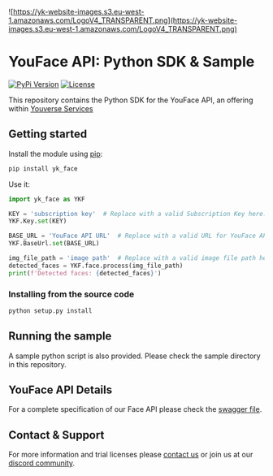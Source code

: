 
![https://yk-website-images.s3.eu-west-1.amazonaws.com/LogoV4_TRANSPARENT.png](https://yk-website-images.s3.eu-west-1.amazonaws.com/LogoV4_TRANSPARENT.png)

# YouFace API: Python SDK & Sample

[![PyPi Version](https://img.shields.io/pypi/v/yk_face.svg)](https://pypi.org/project/yk-face/)
[![License](https://img.shields.io/pypi/l/yk_face.svg)](https://github.com/dev-yoonik/YK-Face-Python/blob/master/LICENSE)

This repository contains the Python SDK for the YouFace API, an offering within [Youverse Services](https://www.youverse.id)

## Getting started

Install the module using [pip](https://pypi.python.org/pypi/pip/):

```bash
pip install yk_face
```

Use it:

```python
import yk_face as YKF

KEY = 'subscription key'  # Replace with a valid Subscription Key here.
YKF.Key.set(KEY)

BASE_URL = 'YouFace API URL'  # Replace with a valid URL for YouFace API.
YKF.BaseUrl.set(BASE_URL)

img_file_path = 'image path'  # Replace with a valid image file path here.
detected_faces = YKF.face.process(img_file_path)
print(f'Detected faces: {detected_faces}')
```

### Installing from the source code

```bash
python setup.py install
```

## Running the sample

A sample python script is also provided. Please check the sample directory in this repository.

## YouFace API Details

For a complete specification of our Face API please check the [swagger file](https://dev-yoonik.github.io/YK-Face-Documentation/).


## Contact & Support

For more information and trial licenses please [contact us](mailto:tech@youverse.id) or join us at our [discord community](https://discord.gg/SqHVQUFNtN).




